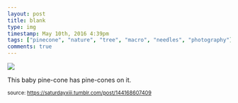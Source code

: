 ```yaml
---
layout: post
title: blank
type: img
timestamp: May 10th, 2016 4:39pm
tags: ["pinecone", "nature", "tree", "macro", "needles", "photography"]
comments: true
---
```

<img src="https://saturdayxiii.github.io/media/144168607409.jpg"/>

This baby pine-cone has pine-cones on it.
<br/>
 
  
<small>source: https://saturdayxiii.tumblr.com/post/144168607409</small>